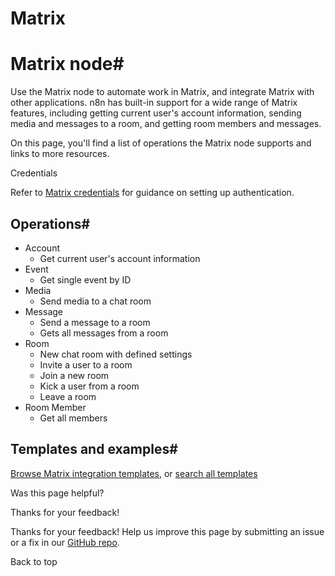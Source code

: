# Matrix

[ ](https://github.com/n8n-io/n8n-docs/edit/main/docs/integrations/builtin/app-nodes/n8n-nodes-base.matrix.md "Edit this page")

# Matrix node#

Use the Matrix node to automate work in Matrix, and integrate Matrix with other applications. n8n has built-in support for a wide range of Matrix features, including getting current user's account information, sending media and messages to a room, and getting room members and messages.

On this page, you'll find a list of operations the Matrix node supports and links to more resources.

Credentials

Refer to [Matrix credentials](../../credentials/matrix/) for guidance on setting up authentication. 

## Operations#

  * Account
    * Get current user's account information
  * Event
    * Get single event by ID
  * Media
    * Send media to a chat room
  * Message
    * Send a message to a room
    * Gets all messages from a room
  * Room
    * New chat room with defined settings
    * Invite a user to a room
    * Join a new room
    * Kick a user from a room
    * Leave a room
  * Room Member
    * Get all members



## Templates and examples#

[Browse Matrix integration templates](https://n8n.io/integrations/matrix/), or [search all templates](https://n8n.io/workflows/)

Was this page helpful? 

Thanks for your feedback! 

Thanks for your feedback! Help us improve this page by submitting an issue or a fix in our [GitHub repo](https://github.com/n8n-io/n8n-docs). 

Back to top 
